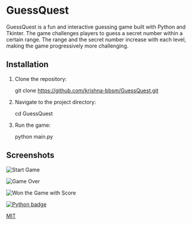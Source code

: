# GuessQuest

GuessQuest is a fun and interactive guessing game built with Python and Tkinter. The game challenges players to guess a secret number within a certain range. The range and the secret number increase with each level, making the game progressively more challenging.

## Installation

1. Clone the repository:

	git clone https://github.com/krishna-bbsm/GuessQuest.git

2. Navigate to the project directory:

	cd GuessQuest

3. Run the game:

	python main.py

## Screenshots

![Start Game](https://github.com/krishna-bbsm/Guess_Quest/blob/main/O1.png)

![Game Over](https://github.com/krishna-bbsm/Guess_Quest/blob/main/O2.png)

![Won the Game with Score](https://github.com/krishna-bbsm/Guess_Quest/blob/main/O3.png)



[![Python badge](https://img.shields.io/badge/built%20with-Python-3776AB.svg)](https://shields.io/)

[MIT](https://choosealicense.com/licenses/mit/)

